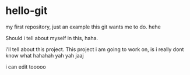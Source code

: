 # hello-git
my first repository, just an example this git wants me to do. hehe

Should i tell about myself in this, haha.

i'll tell about this project. 
This project i am going to work on, is i really dont know what hahahah
 yah yah
 jaaj

i can edit tooooo
